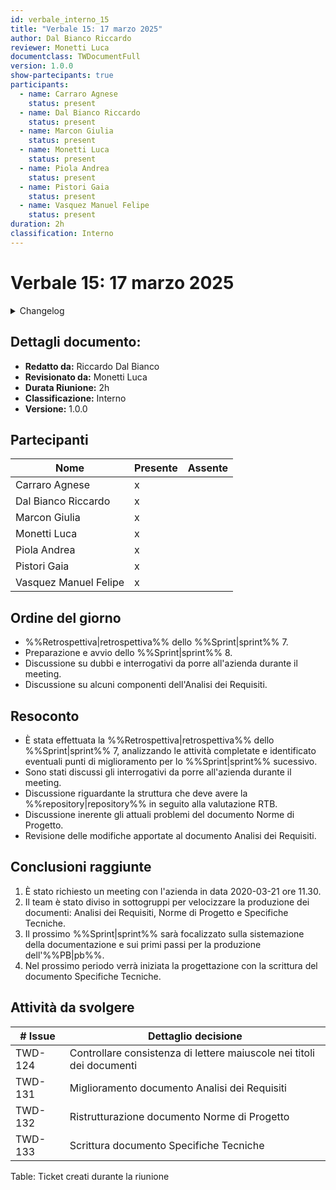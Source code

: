 ```yaml
---
id: verbale_interno_15
title: "Verbale 15: 17 marzo 2025"
author: Dal Bianco Riccardo
reviewer: Monetti Luca
documentclass: TWDocumentFull
version: 1.0.0
show-partecipants: true
participants:
  - name: Carraro Agnese
    status: present
  - name: Dal Bianco Riccardo
    status: present
  - name: Marcon Giulia
    status: present
  - name: Monetti Luca
    status: present
  - name: Piola Andrea
    status: present
  - name: Pistori Gaia
    status: present
  - name: Vasquez Manuel Felipe
    status: present
duration: 2h
classification: Interno
---
```


<!-- ::: {.no-export} -->

# Verbale 15: 17 marzo 2025

<details>
  <summary>Changelog</summary>

<!-- ::: -->

| Data       | Versione | Descrizione                 | Autore              | Data Approvazione | Approvatore  |
| ---------- | -------- | --------------------------- | ------------------- | ----------------- | ------------ |
| 18/03/2025 | 1.0.0    | Prima stesura del documento | Dal Bianco Riccardo | 18/03/2025        | Monetti Luca |

Table: Changelog

<!-- ::: {.no-export} -->

</details>

## Dettagli documento:

- **Redatto da:** Riccardo Dal Bianco
- **Revisionato da:** Monetti Luca
- **Durata Riunione:** 2h
- **Classificazione:** Interno
- **Versione:** 1.0.0

## Partecipanti

| Nome                  | Presente | Assente |
| --------------------- | -------- | ------- |
| Carraro Agnese        | x        |         |
| Dal Bianco Riccardo   | x        |         |
| Marcon Giulia         | x        |         |
| Monetti Luca          | x        |         |
| Piola Andrea          | x        |         |
| Pistori Gaia          | x        |         |
| Vasquez Manuel Felipe | x        |         |

<!-- ::: -->

## Ordine del giorno

- %%Retrospettiva|retrospettiva%% dello %%Sprint|sprint%% 7.
- Preparazione e avvio dello %%Sprint|sprint%% 8.
- Discussione su dubbi e interrogativi da porre all'azienda durante il meeting.
- Discussione su alcuni componenti dell'Analisi dei Requisiti.

## Resoconto

- È stata effettuata la %%Retrospettiva|retrospettiva%% dello %%Sprint|sprint%% 7, analizzando le attività completate e identificato eventuali punti di miglioramento per lo %%Sprint|sprint%% sucessivo.
- Sono stati discussi gli interrogativi da porre all'azienda durante il meeting.
- Discussione riguardante la struttura che deve avere la %%repository|repository%% in seguito alla valutazione RTB.
- Discussione inerente gli attuali problemi del documento Norme di Progetto.
- Revisione delle modifiche apportate al documento Analisi dei Requisiti.

## Conclusioni raggiunte

1. È stato richiesto un meeting con l'azienda in data 2020-03-21 ore 11.30.
2. Il team è stato diviso in sottogruppi per velocizzare la produzione dei documenti: Analisi dei Requisiti, Norme di Progetto e Specifiche Tecniche.
3. Il prossimo %%Sprint|sprint%% sarà focalizzato sulla sistemazione della documentazione e sui primi passi per la produzione dell'%%PB|pb%%.
4. Nel prossimo periodo verrà iniziata la progettazione con la scrittura del documento Specifiche Tecniche.
   
## Attività da svolgere

| # Issue |                          Dettaglio decisione                          |
| ------- | --------------------------------------------------------------------- |
| TWD-124 | Controllare consistenza di lettere maiuscole nei titoli dei documenti |
| TWD-131 |             Miglioramento documento Analisi dei Requisiti             |
| TWD-132 |             Ristrutturazione documento Norme di Progetto              |
| TWD-133 |                Scrittura documento Specifiche Tecniche                |

Table: Ticket creati durante la riunione
